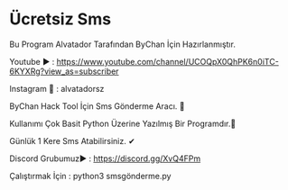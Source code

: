 # Ücretsiz Sms
Bu Program Alvatador  Tarafından ByChan İçin Hazırlanmıştır.

Youtube ▶️ : https://www.youtube.com/channel/UCOQpX0QhPK6n0iTC-6KYXRg?view_as=subscriber

Instagram 📸 : alvatadorsz

ByChan Hack Tool İçin Sms Gönderme Aracı. 💯

Kullanımı Çok Basit Python Üzerine Yazılmış Bir Programdır.💯  

Günlük 1 Kere Sms Atabilirsiniz. ✔

Discord Grubumuz▶️ : https://discord.gg/XvQ4FPm

Çalıştırmak İçin : python3 smsgönderme.py

